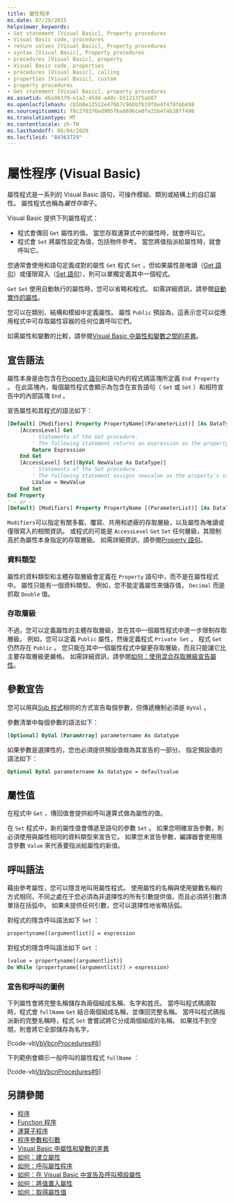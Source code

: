 ```yaml
---
title: 屬性程序
ms.date: 07/20/2015
helpviewer_keywords:
- Set statement [Visual Basic], Property procedures
- Visual Basic code, procedures
- return values [Visual Basic], Property procedures
- syntax [Visual Basic], Property procedures
- procedures [Visual Basic], property
- Visual Basic code, properties
- procedures [Visual Basic], calling
- properties [Visual Basic], custom
- property procedures
- Get statement [Visual Basic], property procedures
ms.assetid: 46a98379-e1a2-45dd-a48c-b51213f5ab07
ms.openlocfilehash: cb5b0e12512e476b7c96bbfb19f8e4f470f6b498
ms.sourcegitcommit: f8c270376ed905f6a8896ce0fe25b4f4b38ff498
ms.translationtype: MT
ms.contentlocale: zh-TW
ms.lasthandoff: 06/04/2020
ms.locfileid: "84363729"
---
```

# <a name="property-procedures-visual-basic"></a>屬性程序 (Visual Basic)

屬性程式是一系列的 Visual Basic 語句，可操作模組、類別或結構上的自訂屬性。 屬性程式也稱為*屬性存取*子。

Visual Basic 提供下列屬性程式：

- 程式會傳回 `Get` 屬性的值。 當您存取運算式中的屬性時，就會呼叫它。
- 程式會 `Set` 將屬性設定為值，包括物件參考。 當您將值指派給屬性時，就會呼叫它。

您通常會使用和語句定義成對的屬性 `Get` 程式 `Set` ，但如果屬性是唯讀（[Get 語句](../../../language-reference/statements/get-statement.md)）或僅限寫入（[Set 語句](../../../language-reference/statements/set-statement.md)），則可以單獨定義其中一個程式。

`Get` `Set` 使用自動執行的屬性時，您可以省略和程式。 如需詳細資訊，請參閱[自動實作的屬性](./auto-implemented-properties.md)。

您可以在類別、結構和模組中定義屬性。 屬性 `Public` 預設為，這表示您可以從應用程式中可存取屬性容器的任何位置呼叫它們。

如需屬性和變數的比較，請參閱[Visual Basic 中屬性和變數之間的差異](differences-between-properties-and-variables.md)。

## <a name="declaration-syntax"></a>宣告語法

屬性本身是由包含在[Property 語句](../../../language-reference/statements/property-statement.md)和語句內的程式碼區塊所定義 `End Property` 。 在此區塊內，每個屬性程式會顯示為包含在宣告語句（ `Get` 或 `Set` ）和相符宣告中的內部區塊 `End` 。

宣告屬性和其程式的語法如下：

```vb
[Default] [Modifiers] Property PropertyName[(ParameterList)] [As DataType]
    [AccessLevel] Get
        ' Statements of the Get procedure.
        ' The following statement returns an expression as the property's value.
        Return Expression
    End Get
    [AccessLevel] Set[(ByVal NewValue As DataType)]
        ' Statements of the Set procedure.
        ' The following statement assigns newvalue as the property's value.
        LValue = NewValue
    End Set
End Property
' - or -
[Default] [Modifiers] Property PropertyName [(ParameterList)] [As DataType]
```

`Modifiers`可以指定有關多載、覆寫、共用和遮蔽的存取層級，以及屬性為唯讀或僅限寫入的相關資訊。 或程式的可能是 `AccessLevel` `Get` `Set` 任何層級，其限制高於為屬性本身指定的存取層級。 如需詳細資訊，請參閱[Property 語句](../../../language-reference/statements/property-statement.md)。

### <a name="data-type"></a>資料類型

屬性的資料類型和主體存取層級會定義在 `Property` 語句中，而不是在屬性程式中。 屬性只能有一個資料類型。 例如，您不能定義屬性來儲存值， `Decimal` 而是抓取 `Double` 值。

### <a name="access-level"></a>存取層級

不過，您可以定義屬性的主體存取層級，並在其中一個屬性程式中進一步限制存取層級。 例如，您可以定義 `Public` 屬性，然後定義程式 `Private Set` 。 程式 `Get` 仍然存在 `Public` 。 您只能在其中一個屬性程式中變更存取層級，而且只能讓它比主要存取層級更嚴格。 如需詳細資訊，請參閱[如何：使用混合存取層級宣告屬性](how-to-declare-a-property-with-mixed-access-levels.md)。

## <a name="parameter-declaration"></a>參數宣告

您可以用與[Sub 程式](sub-procedures.md)相同的方式宣告每個參數，但傳遞機制必須是 `ByVal` 。

參數清單中每個參數的語法如下：

```vb
[Optional] ByVal [ParamArray] parametername As datatype
```

如果參數是選擇性的，您也必須提供預設值做為其宣告的一部分。 指定預設值的語法如下：

```vb
Optional ByVal parametername As datatype = defaultvalue
```

## <a name="property-value"></a>屬性值

在程式中 `Get` ，傳回值會提供給呼叫運算式做為屬性的值。

在 `Set` 程式中，新的屬性值會傳遞至語句的參數 `Set` 。 如果您明確宣告參數，則必須使用與屬性相同的資料類型來宣告它。 如果您未宣告參數，編譯器會使用隱含參數 `Value` 來代表要指派給屬性的新值。

## <a name="calling-syntax"></a>呼叫語法

藉由參考屬性，您可以隱含地叫用屬性程式。 使用屬性的名稱與使用變數名稱的方式相同，不同之處在于您必須為非選擇性的所有引數提供值，而且必須將引數清單括在括弧中。 如果未提供任何引數，您可以選擇性地省略括弧。

對程式的隱含呼叫語法如下 `Set` ：

```vb
propertyname[(argumentlist)] = expression
```

對程式的隱含呼叫語法如下 `Get` ：

```vb
lvalue = propertyname[(argumentlist)]
Do While (propertyname[(argumentlist)] > expression)
```

### <a name="illustration-of-declaration-and-call"></a>宣告和呼叫的圖例

下列屬性會將完整名稱儲存為兩個組成名稱、名字和姓氏。 當呼叫程式碼讀取時，程式會 `fullName` `Get` 結合兩個組成名稱，並傳回完整名稱。 當呼叫程式碼指派新的完整名稱時，程式 `Set` 會嘗試將它分成兩個組成的名稱。 如果找不到空間，則會將它全部儲存為名字。

[!code-vb[VbVbcnProcedures#8](~/samples/snippets/visualbasic/VS_Snippets_VBCSharp/VbVbcnProcedures/VB/Class1.vb#8)]

下列範例會顯示一般呼叫的屬性程式 `fullName` ：

[!code-vb[VbVbcnProcedures#9](~/samples/snippets/visualbasic/VS_Snippets_VBCSharp/VbVbcnProcedures/VB/Class1.vb#9)]

## <a name="see-also"></a>另請參閱

- [程序](index.md)
- [Function 程序](function-procedures.md)
- [運算子程序](operator-procedures.md)
- [程序參數和引數](procedure-parameters-and-arguments.md)
- [Visual Basic 中屬性和變數的差異](differences-between-properties-and-variables.md)
- [如何：建立屬性](how-to-create-a-property.md)
- [如何：呼叫屬性程序](how-to-call-a-property-procedure.md)
- [如何：在 Visual Basic 中宣告及呼叫預設屬性](how-to-declare-and-call-a-default-property.md)
- [如何：將值置入屬性](how-to-put-a-value-in-a-property.md)
- [如何：取得屬性值](how-to-get-a-value-from-a-property.md)

